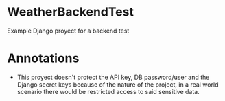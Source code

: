 # WeatherBackendTest
Example Django proyect for a backend test

# Annotations
* This proyect doesn't protect the API key, DB password/user and the Django secret keys because of the nature of the project, in a real world scenario there would be restricted access to said sensitive data.
